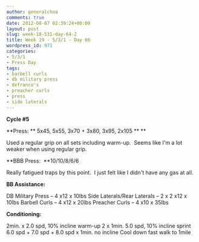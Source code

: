 ```yaml
---
author: generalchoa
comments: true
date: 2012-08-07 02:39:24+00:00
layout: post
slug: week-18-531-day-64-2
title: Week 19 - 5/3/1 - Day 66
wordpress_id: 971
categories:
- 5/3/1
- Press Day
tags:
- barbell curls
- db military press
- defranco's
- preacher curls
- press
- side laterals
---
```


**Cycle #5**

**Press: ** 5x45, 5x55, 3x70 + 3x80, 3x95, 2x105 **
**

Used a regular grip on all sets including warm-up.  Seems like I'm a lot weaker when using regular grip.

**BBB Press:  **10/10/8/6/6

Really fatigued traps by this point.  I just felt like I didn't have any gas at all.

**BB Assistance:**

DB Military Press – 4 x12 x 10lbs
Side Laterals/Rear Laterals – 2 x 2 x12 x 10lbs
Barbell Curls – 4 x12 x 20lbs
Preacher Curls – 4 x10 x 35lbs

**Conditioning:**

2min. x 2.0 spd, 10% incline warm-up
2 x 1min. 5.0 spd, 10% incline sprint
6.0 spd + 7.0 spd + 8.0 spd x 1min. no incline
Cool down fast walk to 1mile
